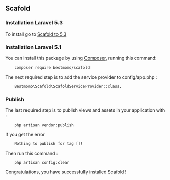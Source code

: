 ## Scafold ##

### Installation Laravel 5.3 ###

To install go to [Scafold to 5.3](https://github.com/marcus-campos/scafold)

### Installation Laravel 5.1 ###

You can install this package by using [Composer](http://getcomposer.org), running this command:
```sh
    composer require bestmomo/scafold
```
The next required step is to add the service provider to config/app.php :
```
    Bestmomo\Scafold\ScafoldServiceProvider::class,
```

### Publish ###

The last required step is to publish views and assets in your application with :
```
    php artisan vendor:publish
```

If you get the error
```
    Nothing to publish for tag []!
```

Then run this command :

```
    php artisan config:clear
```


Congratulations, you have successfully installed Scafold !
